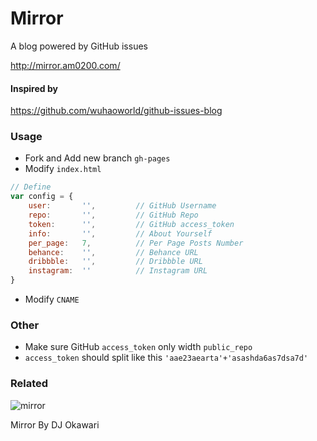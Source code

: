 # Mirror

A blog powered by GitHub issues 

http://mirror.am0200.com/

#### Inspired by

https://github.com/wuhaoworld/github-issues-blog

### Usage

- Fork and Add new branch `gh-pages`
- Modify `index.html`

```js
// Define
var config = {
    user:       '',         // GitHub Username
    repo:       '',         // GitHub Repo
    token:      '',         // GitHub access_token
    info:       '',         // About Yourself
    per_page:   7,          // Per Page Posts Number
    behance:    '',         // Behance URL
    dribbble:   '',         // Dribbble URL
    instagram:  ''          // Instagram URL
}
```

- Modify `CNAME`

### Other

- Make sure GitHub `access_token` only width `public_repo`
- `access_token` should split like this `'aae23aearta'+'asashda6as7dsa7d'`

### Related

![mirror](https://cloud.githubusercontent.com/assets/2193211/12321915/c66d8b12-baeb-11e5-9612-b188f5272e3b.jpg)

Mirror By DJ Okawari



